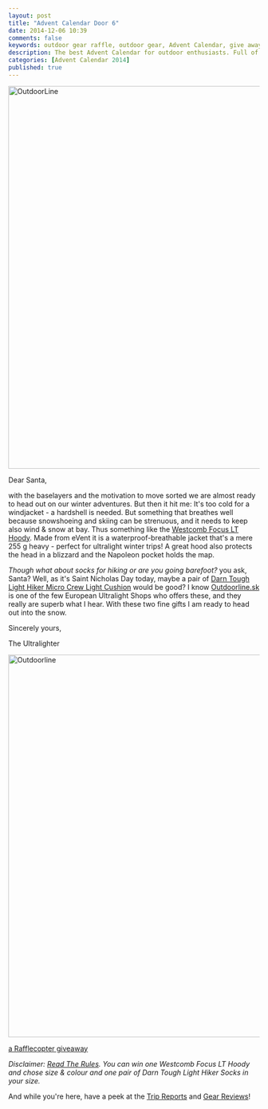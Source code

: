 ```yaml
---
layout: post
title: "Advent Calendar Door 6"
date: 2014-12-06 10:39
comments: false
keywords: outdoor gear raffle, outdoor gear, Advent Calendar, give away
description: The best Advent Calendar for outdoor enthusiasts. Full of great prizes which will enhance your adventures and make them more ultralight & fun!
categories: [Advent Calendar 2014]
published: true
---
```


<a href="https://www.flickr.com/photos/hendrikmorkel/11277458024" title="OutdoorLine by Hendrik Morkel, on Flickr"><img src="https://farm4.staticflickr.com/3811/11277458024_aa9f264000_b.jpg" width="1024" height="768" alt="OutdoorLine"></a>

<!-- more -->

Dear Santa,

with the baselayers and the motivation to move sorted we are almost ready to head out on our winter adventures. But then it hit me: It's too cold for a windjacket - a hardshell is needed. But something that breathes well because snowshoeing and skiing can be strenuous, and it needs to keep also wind & snow at bay. Thus something like the [Westcomb Focus LT Hoody](http://www.outdoorline.sk/en/waterproof-jackets-smocks/181-westcomb-focus-lt-hoody.html). Made from eVent it is a waterproof-breathable jacket that's a mere 255 g heavy - perfect for ultralight winter trips! A great hood also protects the head in a blizzard and the Napoleon pocket holds the map. 

*Though what about socks for hiking or are you going barefoot?* you ask, Santa? Well, as it's Saint Nicholas Day today, maybe a pair of [Darn Tough Light Hiker Micro Crew Light Cushion](http://www.outdoorline.sk/en/socks/311-darn-tough-light-hiker-micro-crew-light-cushion.html) would be good? I know [Outdoorline.sk](http://www.outdoorline.sk/en/) is one of the few European Ultralight Shops who offers these, and they really are superb what I hear. With these two fine gifts I am ready to head out into the snow.

Sincerely yours,


The Ultralighter

<a href="https://www.flickr.com/photos/hendrikmorkel/15754197999" title="Outdoorline by Hendrik Morkel, on Flickr"><img src="https://farm8.staticflickr.com/7529/15754197999_496167156d_b.jpg" width="1024" height="768" alt="Outdoorline"></a>

<a class="rcptr" href="http://www.rafflecopter.com/rafl/display/2eafd89534/" rel="nofollow" data-raflid="2eafd89534" data-theme="classic" data-template="547b1bf514e3887a6c34e3c0" id="rcwidget_wz01betq">a Rafflecopter giveaway</a>
<script src="//widget-prime.rafflecopter.com/launch.js"></script>

*Disclaimer: [Read The Rules](http://hikinginfinland.com/2014/11/advent-calendar-2014-the-rules.html). You can win one Westcomb Focus LT Hoody and chose size & colour and one pair of Darn Tough Light Hiker Socks in your size.*

And while you're here, have a peek at the [Trip Reports](http://hikinginfinland.com/destinations/) and [Gear Reviews](http://hikinginfinland.com/gear-reviews/)!